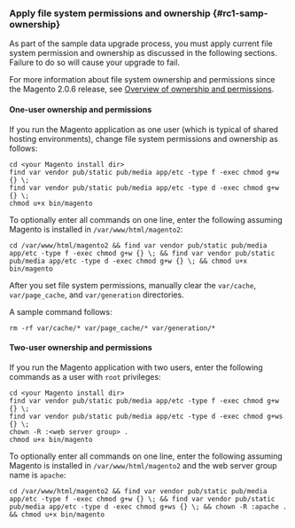 <div markdown="1">

### Apply file system permissions and ownership {#rc1-samp-ownership}
As part of the sample data upgrade process, you must apply current file system permission and ownership as discussed in the following sections. Failure to do so will cause your upgrade to fail.

For more information about file system ownership and permissions since the Magento 2.0.6 release, see [Overview of ownership and permissions]({{page.baseurl}}/install-gde/prereq/file-sys-perms-over.html).

#### One-user ownership and permissions
If you run the Magento application as one user (which is typical of shared hosting environments), change file system permissions and ownership as follows:

	cd <your Magento install dir>
	find var vendor pub/static pub/media app/etc -type f -exec chmod g+w {} \;
	find var vendor pub/static pub/media app/etc -type d -exec chmod g+w {} \;
	chmod u+x bin/magento

To optionally enter all commands on one line, enter the following assuming Magento is installed in `/var/www/html/magento2`:

	cd /var/www/html/magento2 && find var vendor pub/static pub/media app/etc -type f -exec chmod g+w {} \; && find var vendor pub/static pub/media app/etc -type d -exec chmod g+w {} \; && chmod u+x bin/magento

After you set file system permissions, manually clear the `var/cache`, `var/page_cache`, and `var/generation` directories.

A sample command follows:

	rm -rf var/cache/* var/page_cache/* var/generation/*

#### Two-user ownership and permissions
If you run the Magento application with two users, enter the following commands as a user with `root` privileges:

	cd <your Magento install dir>
	find var vendor pub/static pub/media app/etc -type f -exec chmod g+w {} \;
	find var vendor pub/static pub/media app/etc -type d -exec chmod g+ws {} \;
	chown -R :<web server group> .
	chmod u+x bin/magento

To optionally enter all commands on one line, enter the following assuming Magento is installed in `/var/www/html/magento2` and the web server group name is `apache`:

	cd /var/www/html/magento2 && find var vendor pub/static pub/media app/etc -type f -exec chmod g+w {} \; && find var vendor pub/static pub/media app/etc -type d -exec chmod g+ws {} \; && chown -R :apache . && chmod u+x bin/magento